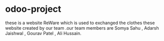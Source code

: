 # odoo-project
these is a website ReWare which is used to exchanged the clothes 
these website created by our team .our  team members are Somya Sahu , Adarsh Jaishwal , Gourav Patel , Ali Hussain.
